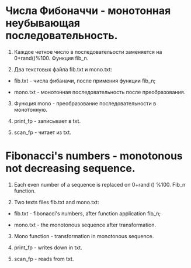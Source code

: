# Числа Фибоначчи - монотонная неубывающая последовательность.

1. Каждое четное число в последовательости заменяется на 0+rand()%100. Функция fib_n.

2. Два текстовых файла fib.txt и mono.txt:

- fib.txt - числа фибаначи, после примения функции fib_n;

- mono.txt - монотонная последовательность после преобразования.

3. Функция mono - преобразование последовательности в монотонную.

4. print_fp - записывает в txt.

5. scan_fp - читает из txt.

# Fibonacci's numbers - monotonous not decreasing sequence.

1. Each even number of a sequence is replaced on 0+rand () %100. Fib_n function.

2. Two texts files fib.txt and mono.txt:

- fib.txt - fibonacci's numbers, after function application fib_n;

- mono.txt - the monotonous sequence after transformation.

3. Mono function - transformation in monotonous sequence.

4. print_fp - writes down in txt.

5. scan_fp - reads from txt.
